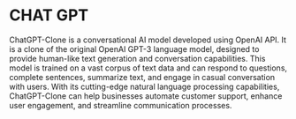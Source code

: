 # CHAT GPT
ChatGPT-Clone is a conversational AI model developed using OpenAI API. It is a clone of the original OpenAI GPT-3 language model, designed to provide human-like text generation and conversation capabilities. This model is trained on a vast corpus of text data and can respond to questions, complete sentences, summarize text, and engage in casual conversation with users. With its cutting-edge natural language processing capabilities, ChatGPT-Clone can help businesses automate customer support, enhance user engagement, and streamline communication processes.
